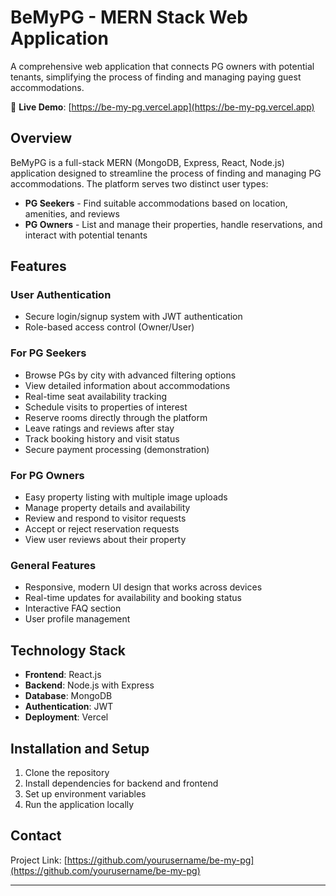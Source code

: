 # BeMyPG - MERN Stack Web Application

A comprehensive web application that connects PG owners with potential tenants, simplifying the process of finding and managing paying guest accommodations.

🔗 **Live Demo**: [https://be-my-pg.vercel.app](https://be-my-pg.vercel.app)

## Overview

BeMyPG is a full-stack MERN (MongoDB, Express, React, Node.js) application designed to streamline the process of finding and managing PG accommodations. The platform serves two distinct user types:

- **PG Seekers** - Find suitable accommodations based on location, amenities, and reviews
- **PG Owners** - List and manage their properties, handle reservations, and interact with potential tenants

## Features

### User Authentication
- Secure login/signup system with JWT authentication
- Role-based access control (Owner/User)

### For PG Seekers
- Browse PGs by city with advanced filtering options
- View detailed information about accommodations
- Real-time seat availability tracking
- Schedule visits to properties of interest
- Reserve rooms directly through the platform
- Leave ratings and reviews after stay
- Track booking history and visit status
- Secure payment processing (demonstration)

### For PG Owners
- Easy property listing with multiple image uploads
- Manage property details and availability
- Review and respond to visitor requests
- Accept or reject reservation requests
- View user reviews about their property

### General Features
- Responsive, modern UI design that works across devices
- Real-time updates for availability and booking status
- Interactive FAQ section
- User profile management

## Technology Stack

- **Frontend**: React.js
- **Backend**: Node.js with Express
- **Database**: MongoDB
- **Authentication**: JWT
- **Deployment**: Vercel

## Installation and Setup

1. Clone the repository
2. Install dependencies for backend and frontend
3. Set up environment variables
4. Run the application locally

## Contact

Project Link: [https://github.com/yourusername/be-my-pg](https://github.com/yourusername/be-my-pg)

---
